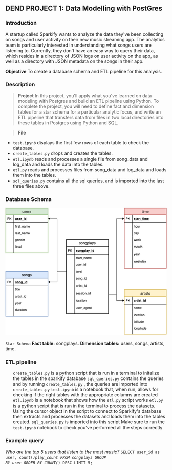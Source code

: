 ## DEND PROJECT 1: Data Modelling with PostGres

### Introduction

A startup called Sparkify wants to analyze the data they've been collecting on songs and user activity on their new music streaming app. The analytics team is particularly interested in understanding what songs users are listening to. Currently, they don't have an easy way to query their data, which resides in a directory of JSON logs on user activity on the app, as well as a directory with JSON metadata on the songs in their app. 

**Objective**
To create a database schema and ETL pipeline for this analysis. 

### Description

> **Project**
In this project, you'll apply what you've learned on data modeling with Postgres and build an ETL pipeline using Python. To complete the project, you will need to define fact and dimension tables for a star schema for a particular analytic focus, and write an ETL pipeline that transfers data from files in two local directories into these tables in Postgres using Python and SQL.

> **File**
<ul>
<li><code>test.ipynb</code> displays the first few rows of each table to check the database.</li>
<li><code>create_tables.py</code> drops and creates the tables.</li> 
<li><code>etl.ipynb</code> reads and processes a single file from song_data and log_data and loads the data into the tables.</li>
<li><code>etl.py</code> reads and processes files from song_data and log_data and loads them into the tables.</li> 
<li><code>sql_queries.py</code> contains all the sql queries, and is imported into the last three files above.</li>
</ul>

### Database Schema

![Database Design](schema.png)

<code>Star Schema</code>
**Fact table:** songplays.
**Dimension tables:** users, songs, artists, time.


### ETL pipeline

<ol>
    <list><code>create_tables.py</code> is a python script that is run in a terminal to initalize the tables in the sparkify database</list>
    <list> <code>sql_queries.py</code> contains the queries and by running <code>create_tables.py</code> , the queries are imported into <code>create_tables.py</code></list>
        <list><code>test.ipynb</code> is a notebook that, when run, allows for checking if the right tables with the appropriate columns are created</list>
    <list><code>etl.ipynb</code> is a notebook that shows how the <code>etl.py</code> script works</list>
    <list><code>etl.py</code> is a python script that is run in the terminal to process the datasets. Using the cursor object in the script to connect to Sparkify's database then extracts and processes the datasets and loads them into the tables created. <code>sql_queries.py</code> is imported into this script</list>
    <list>Make sure to run the <code>test.ipynb</code> notebook to check you've performed all the steps correctly</list>
    </ol>

### Example query

*Who are the top 5 users that listen to the most music?*
<code>SELECT user_id as user, count(*)play_count
FROM songplays 
GROUP BY user
ORDER BY COUNT(*) DESC LIMIT 5;</code>